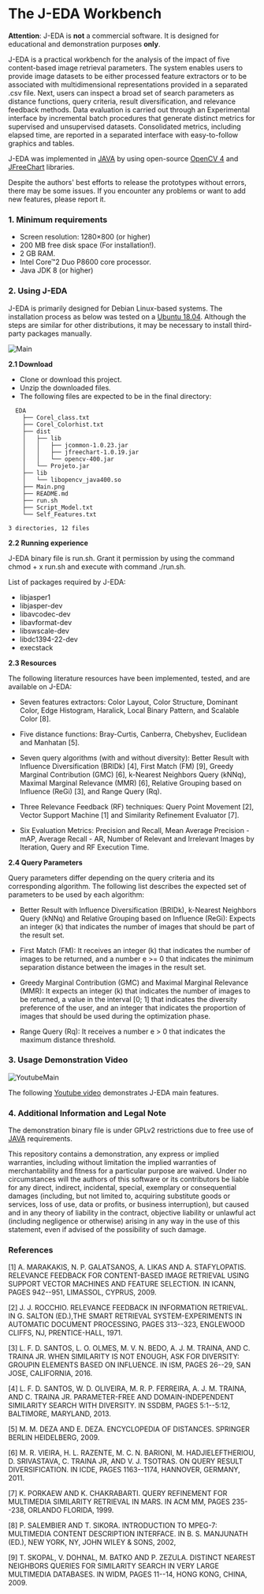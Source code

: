 ﻿# The J-EDA Workbench #

**Attention**: J-EDA is **not** a commercial software. It is designed for educational and demonstration purposes **only**.

J-EDA is a practical workbench for the analysis of the impact of five content-based image retrieval parameters.
The system enables users to provide image datasets to be either processed feature extractors or to be associated with multidimensional representations provided in a separated .csv file.
Next, users can inspect a broad set of search parameters as distance functions,  query criteria, result diversification, and relevance feedback methods.
Data evaluation is carried out through an Experimental interface by incremental batch procedures that generate distinct metrics for supervised and unsupervised datasets. 
Consolidated metrics, including elapsed time, are reported in a separated interface with easy-to-follow graphics and tables.

J-EDA was implemented in [JAVA](https://www.oracle.com/technetwork/pt/java/javase/downloads/index.html) by using open-source [OpenCV 4](https://opencv.org/opencv-4-0/) and [JFreeChart](http://www.jfree.org/jfreechart/index.html) libraries.

Despite the authors' best efforts to release the prototypes without errors, there may be some issues. 
If you encounter any problems or want to add new features, please report it.



### 1. Minimum requirements ###

* Screen resolution: 1280×800 (or higher)
* 200 MB free disk space (For installation!).
* 2 GB RAM.
* Intel Core™2 Duo P8600 core processor.
* Java JDK 8 (or higher)

### 2. Using J-EDA ###

J-EDA is primarily designed for Debian Linux-based systems. 
The installation process as below was tested on a [Ubuntu 18.04](http://releases.ubuntu.com/18.04/). 
Although the steps are similar for other distributions, it may be necessary to install third-party packages manually. 

  ![Main](./Main.png)

**2.1 Download**

* Clone or download this project.
* Unzip the downloaded files.
* The following files are expected to be in the final directory:

```
  EDA
    ├── Corel_class.txt
    ├── Corel_Colorhist.txt
    ├── dist
    │   ├── lib
    │   │   ├── jcommon-1.0.23.jar
    │   │   ├── jfreechart-1.0.19.jar
    │   │   └── opencv-400.jar
    │   └── Projeto.jar
    ├── lib
    │   └── libopencv_java400.so
    ├── Main.png
    ├── README.md
    ├── run.sh
    ├── Script_Model.txt
    └── Self_Features.txt

3 directories, 12 files
```

**2.2 Running experience**

J-EDA binary file is run.sh.
Grant it permission by using the command chmod + x run.sh and execute with command ./run.sh.

List of packages required by J-EDA:
  * libjasper1 
  * libjasper-dev 
  * libavcodec-dev 
  * libavformat-dev 
  * libswscale-dev 
  * libdc1394-22-dev 
  * execstack


**2.3 Resources**

The following literature resources have been implemented, tested, and are available on J-EDA:

* Seven features extractors: Color Layout, Color Structure, Dominant Color, Edge Histogram, Haralick, Local Binary Pattern, and Scalable Color [8].

* Five distance functions: Bray-Curtis, Canberra, Chebyshev, Euclidean and Manhatan [5].

* Seven query algorithms (with and without diversity): Better Result with Influence Diversification (BRIDk) [4], First Match (FM) [9], Greedy Marginal Contribution (GMC) [6], k-Nearest Neighbors Query (kNNq), Maximal Marginal Relevance (MMR) [6], Relative Grouping based on Influence (ReGi) [3], and Range Query (Rq).

* Three Relevance Feedback (RF) techniques: Query Point Movement [2], Vector Support Machine [1] and Similarity Refinement Evaluator [7].

* Six Evaluation Metrics: Precision and Recall, Mean Average Precision - mAP, Average Recall - AR, Number of Relevant and Irrelevant Images by Iteration, Query and RF Execution Time.


**2.4 Query Parameters**

Query parameters differ depending on the query criteria and its corresponding algorithm. 
The following list describes the expected set of parameters to be used by each algorithm:

* Better Result with Influence Diversification (BRIDk), k-Nearest Neighbors Query (kNNq) and Relative Grouping based on Influence (ReGi): Expects an integer (k) that indicates the number of images that should be part of the result set.

* First Match (FM): It receives an integer (k) that indicates the number of images to be returned, and a number e >= 0 that indicates the minimum separation distance between the images in the result set.

* Greedy Marginal Contribution (GMC) and Maximal Marginal Relevance (MMR): It expects an integer (k) that indicates the number of images to be returned, a value in the interval [0; 1] that indicates the diversity preference of the user, and an integer that indicates the proportion of images that should be used during the optimization phase.

* Range Query (Rq): It receives a number e > 0 that indicates the maximum distance threshold.

### 3. Usage Demonstration Video ####

![YoutubeMain](./YoutubeMain.jpg)

The following [Youtube video](https://youtu.be/K0lDmfTeOZ0) demonstrates J-EDA main features.

### 4. Additional Information and Legal Note ####

The demonstration binary file is under GPLv2 restrictions due to free use of [JAVA](http://openjdk.java.net/legal/) requirements.

This repository contains a demonstration, any express or implied warranties, including without limitation the implied warranties of merchantability and fitness for a particular purpose are waived. Under no circumstances will the authors of this software or its contributors be liable for any direct, indirect, incidental, special, exemplary or consequential damages (including, but not limited to, acquiring substitute goods or services, loss of use, data or profits, or business interruption), but caused and in any theory of liability in the contract, objective liability or unlawful act (including negligence or otherwise) arising in any way in the use of this statement, even if advised of the possibility of such damage.

### References ####

[1] A. MARAKAKIS, N. P. GALATSANOS, A. LIKAS AND A. STAFYLOPATIS. RELEVANCE FEEDBACK FOR CONTENT-BASED IMAGE RETRIEVAL USING SUPPORT VECTOR MACHINES AND FEATURE SELECTION. IN ICANN, PAGES 942--951, LIMASSOL, CYPRUS, 2009.

[2] J. J. ROCCHIO. RELEVANCE FEEDBACK IN INFORMATION RETRIEVAL. IN G. SALTON (ED.),THE SMART RETRIEVAL SYSTEM-EXPERIMENTS IN AUTOMATIC DOCUMENT PROCESSING, PAGES 313--323, ENGLEWOOD CLIFFS, NJ, PRENTICE-HALL, 1971.

[3] L. F. D. SANTOS, L. O. OLMES, M. V. N. BEDO, A. J. M. TRAINA, AND C. TRAINA JR. WHEN SIMILARITY IS NOT ENOUGH, ASK FOR DIVERSITY: GROUPIN ELEMENTS BASED ON INFLUENCE. IN ISM, PAGES 26--29, SAN JOSE, CALIFORNIA, 2016.

[4] L. F. D. SANTOS, W. D. OLIVEIRA, M. R. P. FERREIRA, A. J. M. TRAINA, AND C. TRAINA JR. PARAMETER-FREE AND DOMAIN-INDEPENDENT SIMILARITY SEARCH WITH DIVERSITY. IN SSDBM, PAGES 5:1--5:12, BALTIMORE, MARYLAND, 2013.

[5] M. M. DEZA AND E. DEZA. ENCYCLOPEDIA OF DISTANCES. SPRINGER BERLIN HEIDELBERG, 2009.

[6] M. R. VIEIRA, H. L. RAZENTE, M. C. N. BARIONI, M. HADJIELEFTHERIOU, D. SRIVASTAVA, C. TRAINA JR, AND V. J. TSOTRAS. ON QUERY RESULT DIVERSIFICATION. IN ICDE, PAGES 1163--1174, HANNOVER, GERMANY, 2011.

[7] K. PORKAEW AND K. CHAKRABARTI. QUERY REFINEMENT FOR MULTIMEDIA SIMILARITY RETRIEVAL IN MARS. IN ACM MM, PAGES 235--238, ORLANDO FLORIDA, 1999. 

[8] P. SALEMBIER AND T. SIKORA. INTRODUCTION TO MPEG-7: MULTIMEDIA CONTENT DESCRIPTION INTERFACE. IN B. S. MANJUNATH (ED.), NEW YORK, NY, JOHN WILEY & SONS, 2002,

[9] T. SKOPAL, V. DOHNAL, M. BATKO AND P. ZEZULA. DISTINCT NEAREST NEIGHBORS QUERIES FOR SIMILARITY SEARCH IN VERY LARGE MULTIMEDIA DATABASES. IN WIDM, PAGES 11--14, HONG KONG, CHINA, 2009.
